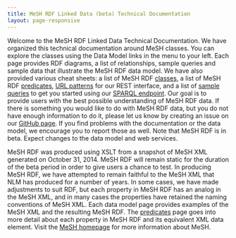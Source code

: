 ```yaml
---
title: MeSH RDF Linked Data (beta) Technical Documentation
layout: page-responsive
---
```


Welcome to the MeSH RDF Linked Data Technical Documentation. We have organized this technical documentation around MeSH classes. You can explore the classes using the Data Model links in the menu to your left. Each page provides RDF diagrams, a list of relationships, sample queries and sample data that illustrate the MeSH RDF data model. We have also provided various cheat sheets: a list of MeSH RDF [classes](./classes.html), a list of MeSH RDF [predicates](./predicates.html), [URL patterns](./rest-interface.html) for our REST interface, and a list of [sample queries](./sample-queries.html) to get you started using our [SPARQL endpoint](http://id.nlm.nih.gov/mesh/sparql). Our goal is to provide users with the best possible understanding of MeSH RDF data. If there is something you would like to do with MeSH RDF data, but you do not have enough information to do it, please let us know by creating an issue on our [GitHub page](https://github.com/HHS/meshrdf/issues). If you find problems with the documentation or the data model, we encourage you to report those as well. Note that MeSH RDF is in beta. Expect changes to the data model and web services. 

MeSH RDF was produced using XSLT from a snapshot of MeSH XML generated on October 31, 2014. MeSH RDF will remain static for the duration of the beta period in order to give users a chance to test. In producing MeSH RDF, we have attempted to remain faithful to the MeSH XML that NLM has produced for a number of years. In some cases, we have made adjustments to suit RDF, but each property in MeSH RDF has an analog in the MeSH XML, and in many cases the properties have retained the naming conventions of MeSH XML. Each data model page provides examples of the MeSH XML and the resulting MeSH RDF. The [predicates](./predicates.html) page goes into more detail about each property in MeSH RDF and its equivalent XML data element. Visit the [MeSH homepage](http://www.nlm.nih.gov/mesh/) for more information about MeSH.






